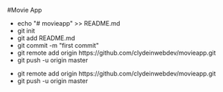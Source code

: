 #Movie App

<ul>
	<li>echo "# movieapp" >> README.md
	<li>git init
	<li>git add README.md
	<li>git commit -m "first commit"
	<li>git remote add origin https://github.com/clydeinwebdev/movieapp.git
	<li>git push -u origin master
</ul>

<ul>
	<li>git remote add origin https://github.com/clydeinwebdev/movieapp.git
	<li>git push -u origin master
</ul>